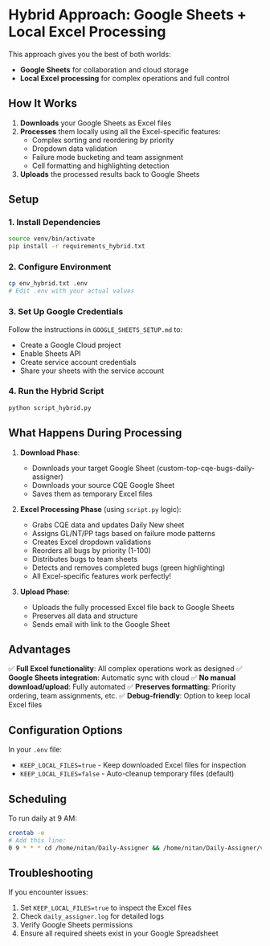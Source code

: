 # Hybrid Approach: Google Sheets + Local Excel Processing

This approach gives you the best of both worlds:
- **Google Sheets** for collaboration and cloud storage
- **Local Excel processing** for complex operations and full control

## How It Works

1. **Downloads** your Google Sheets as Excel files
2. **Processes** them locally using all the Excel-specific features:
   - Complex sorting and reordering by priority
   - Dropdown data validation
   - Failure mode bucketing and team assignment
   - Cell formatting and highlighting detection
3. **Uploads** the processed results back to Google Sheets

## Setup

### 1. Install Dependencies
```bash
source venv/bin/activate
pip install -r requirements_hybrid.txt
```

### 2. Configure Environment
```bash
cp env_hybrid.txt .env
# Edit .env with your actual values
```

### 3. Set Up Google Credentials
Follow the instructions in `GOOGLE_SHEETS_SETUP.md` to:
- Create a Google Cloud project
- Enable Sheets API
- Create service account credentials
- Share your sheets with the service account

### 4. Run the Hybrid Script
```bash
python script_hybrid.py
```

## What Happens During Processing

1. **Download Phase**:
   - Downloads your target Google Sheet (custom-top-cqe-bugs-daily-assigner)
   - Downloads your source CQE Google Sheet
   - Saves them as temporary Excel files

2. **Excel Processing Phase** (using `script.py` logic):
   - Grabs CQE data and updates Daily New sheet
   - Assigns GL/NT/PP tags based on failure mode patterns
   - Creates Excel dropdown validations
   - Reorders all bugs by priority (1-100)
   - Distributes bugs to team sheets
   - Detects and removes completed bugs (green highlighting)
   - All Excel-specific features work perfectly!

3. **Upload Phase**:
   - Uploads the fully processed Excel file back to Google Sheets
   - Preserves all data and structure
   - Sends email with link to the Google Sheet

## Advantages

✅ **Full Excel functionality**: All complex operations work as designed
✅ **Google Sheets integration**: Automatic sync with cloud
✅ **No manual download/upload**: Fully automated
✅ **Preserves formatting**: Priority ordering, team assignments, etc.
✅ **Debug-friendly**: Option to keep local Excel files

## Configuration Options

In your `.env` file:
- `KEEP_LOCAL_FILES=true` - Keep downloaded Excel files for inspection
- `KEEP_LOCAL_FILES=false` - Auto-cleanup temporary files (default)

## Scheduling

To run daily at 9 AM:
```bash
crontab -e
# Add this line:
0 9 * * * cd /home/nitan/Daily-Assigner && /home/nitan/Daily-Assigner/venv/bin/python script_hybrid.py >> daily_assigner.log 2>&1
```

## Troubleshooting

If you encounter issues:
1. Set `KEEP_LOCAL_FILES=true` to inspect the Excel files
2. Check `daily_assigner.log` for detailed logs
3. Verify Google Sheets permissions
4. Ensure all required sheets exist in your Google Spreadsheet 